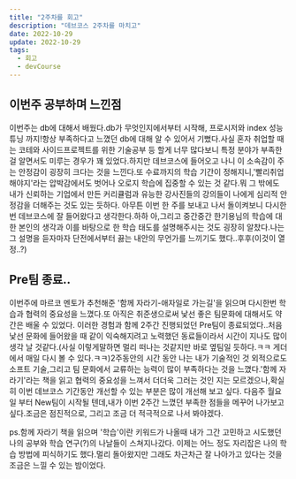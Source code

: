 ```yaml
---
title: "2주차를 회고"
description: "데브코스 2주차를 마치고"
date: 2022-10-29
update: 2022-10-29
tags:
  - 회고
  - devCourse
---
```


## 이번주 공부하며 느낀점

이번주는 db에 대해서 배웠다.db가 무엇인지에서부터 시작해, 프로시저와 index 성능 튜닝 까지!항상 부족하다고 느꼈던 db에 대해 알 수 있어서 기뻤다.사실 혼자 취업할 때는 코테와 사이드프로젝트를 위한 기술공부 등 할게 너무 많다보니 특정 분야가 부족한걸 알면서도 미루는 경우가 꽤 있었다.하지만 데브코스에 들어오고 나니 이 소속감이 주는 안정감이 굉장히 크다는 것을 느낀다.또 수료까지의 학습 기간이 정해지니,'빨리취업해야지'라는 압박감에서도 벗어나 오로지 학습에 집중할 수 있는 것 같다.뭐 그 밖에도 내가 신뢰하는 기업에서 만든 커리큘럼과 유능한 강사진들의 강의들이 나에게 심리적 안정감을 더해주는 것도 있는 듯하다.
아무튼 이번 한 주를 보내고 나서 돌이켜보니 다시한번 데브코스에 잘 들어왔다고 생각한다.하하
아,그리고 중간중간 한기용님의 학습에 대한 본인의 생각과 이를 바탕으로 한 학습 태도를 설명해주시는 것도 굉장히 알찼다.나는 그 설명을 듣자마자 단전에서부터 끓는 내안의 무언가를 느끼기도 했다..후후(이것이 열정..?)

## Pre팀 종료..

이번주에 마르코 멘토가 추천해준 '함께 자라기-애자일로 가는길'을 읽으며 다시한번 학습과 협력의 중요성을 느꼈다.또 아직은 취준생으로써 낯선 좋은 팀문화에 대해서도 약간은 배울 수 있었다.
이러한 경험과 함께 2주간 진행되었던 Pre팀이 종료되었다..처음 낯선 문화에 들어왔을 때 같이 익숙해지려고 노력했던 동료들이라서 시간이 지나도 많이 생각 날 것같다.(사실 이렇게말하면 멀리 떠나는 것같지만 바로 옆팀일 듯하다.ㅋㅋ 게더에서 매일 다시 볼 수 있다.ㅋㅋ)2주동안의 시간 동안 나는 내가 기술적인 것 외적으로도 소프트 기술,그리고 팀 문화에서 교류하는 능력이 많이 부족하다는 것을 느꼈다.'함께 자라기'라는 책을 읽고 협력의 중요성을 느껴서 더더욱 그러는 것인 지는 모르겠으나,확실히 이번 데브코스 기간동안 개선할 수 있는 부분은 많이 개선해 보고 싶다.
다음주 월요일 부터 New팀이 시작될 텐데,내가 이번 2주간 느꼈던 부족한 점들을 메꾸어 나가보고 싶다.조금은 점진적으로, 그리고 조금 더 적극적으로 나서 봐야겠다.

ps.함께 자라기 책을 읽으며 '학습'이란 키워드가 나올때 내가 그간 고민하고 시도했던 나의 공부와 학습 연구(?)의 나날들이 스쳐지나갔다. 이제는 어느 정도 자리잡은 나의 학습 방법에 피식하기도 했다.멀리 돌아왔지만 그래도 차근차근 잘 나아가고 있다는 것을 조금은 느낄 수 있는 밤이었다.

